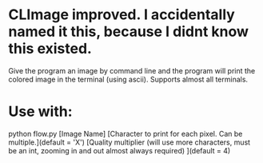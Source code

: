 # CLImage improved. I accidentally named it this, because I didnt know this existed. 
Give the program an image by command line and the program will print the colored image in the terminal (using ascii). Supports almost all terminals.

# Use with:
python flow.py    [Image Name]    [Character to print for each pixel. Can be multiple.](default = 'X')    [Quality multiplier (will use more characters, must be an int, zooming in and out almost always required) ](default = 4)
